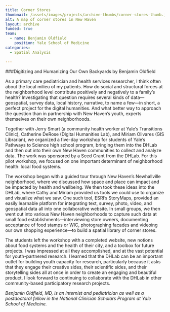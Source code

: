 ```yaml
---
title: Corner Stores
thumbnail: /assets/images/projects/archive-thumbs/corner-stores-thumb.jpg
alt: A map of corner stores in New Haven
layout: archive
funded: true
team:
  - name: Benjamin Oldfield
    position: Yale School of Medicine
categories:
  - Spatial Analysis

---
```


###Digitizing and Humanizing Our Own Backyards
by Benjamin Oldfield

As a primary care pediatrician and health services researcher, I think often about the local milieu of my patients. How do social and structural forces at the neighborhood level contribute positively and negatively to a family’s health? Investigating that question requires several kinds of data—geospatial, survey data, local history, narrative, to name a few—in short, a perfect project for the digital humanities. And what better way to approach the question than in partnership with New Haven’s youth, experts themselves on their own neighborhoods. 

Together with Jerry Smart (a community health worker at Yale’s Transitions Clinic), Catherine DeRose (Digital Humanities Lab), and Miriam Olivares (GIS Librarian), we organized a five-day workshop for students of Yale’s Pathways to Science high school program, bringing them into the DHLab and then out into their own New Haven communities to collect and analyze data. The work was sponsored by a Seed Grant from the DHLab. For this pilot workshop, we focused on one important determinant of neighborhood health: local food systems. 

The workshop began with a guided tour through New Haven’s Newhallville neighborhood, where we discussed how space and place can impact and be impacted by health and wellbeing. We then took these ideas into the DHLab, where Cathy and Miriam provided us tools we could use to organize and visualize what we saw. One such tool, ESRI’s StoryMaps, provided an easily learnable platform for integrating text, survey, photo, video, and geospatial data all into one collaborative website. In small groups, we then went out into various New Haven neighborhoods to capture such data at small food establishments—interviewing store owners, documenting acceptance of food stamps or WIC, photographing facades and videoing our own shopping experience—to build a spatial library of corner stores. 

The students left the workshop with a completed website, new notions about food systems and the health of their city, and a toolbox for future projects. I was impressed at all they accomplished, and at the vast potential for youth-partnered research. I learned that the DHLab can be an important outlet for building youth capacity for research, particularly because it asks that they engage their creative sides, their scientific sides, and their storytelling sides all at once in order to create an engaging and beautiful product. I look forward to continuing to collaborate with the DHLab in other community-based participatory research projects.  

*Benjamin Oldfield, MD, is an internist and pediatrician as well as a postdoctoral fellow in the National Clinician Scholars Program at Yale School of Medicine.*
